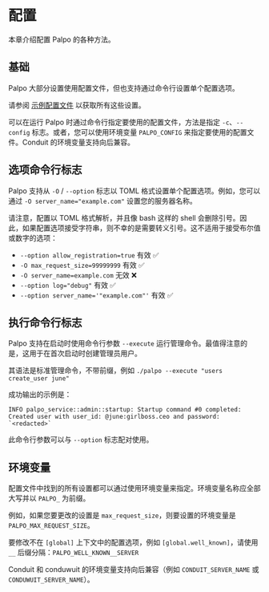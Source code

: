 # 配置

本章介绍配置 Palpo 的各种方法。

## 基础

Palpo 大部分设置使用配置文件，但也支持通过命令行设置单个配置选项。

请参阅 [示例配置文件](./configuration/examples.md#example-configuration) 以获取所有这些设置。

可以在运行 Palpo 时通过命令行指定要使用的配置文件，方法是指定 `-c`、`--config` 标志。或者，您可以使用环境变量 `PALPO_CONFIG` 来指定要使用的配置文件。Conduit 的环境变量支持向后兼容。

## 选项命令行标志

Palpo 支持从 `-O` / `--option` 标志以 TOML 格式设置单个配置选项。例如，您可以通过 `-O server_name="example.com"` 设置您的服务器名称。

请注意，配置以 TOML 格式解析，并且像 bash 这样的 shell 会删除引号。因此，如果配置选项接受字符串，则不幸的是需要转义引号。这不适用于接受布尔值或数字的选项：
- `--option allow_registration=true` 有效 ✅
- `-O max_request_size=99999999` 有效 ✅
- `-O server_name=example.com` 无效 ❌
- `--option log="debug"` 有效 ✅
- `--option server_name='"example.com"'` 有效 ✅

## 执行命令行标志

Palpo 支持在启动时使用命令行参数 `--execute` 运行管理命令。最值得注意的是，这用于在首次启动时创建管理员用户。

其语法是标准管理命令，不带前缀，例如 `./palpo --execute "users create_user june"`

成功输出的示例是：
```
INFO palpo_service::admin::startup: Startup command #0 completed:
Created user with user_id: @june:girlboss.ceo and password: `<redacted>`
```

此命令行参数可以与 `--option` 标志配对使用。

## 环境变量

配置文件中找到的所有设置都可以通过使用环境变量来指定。环境变量名称应全部大写并以 `PALPO_` 为前缀。

例如，如果您要更改的设置是 `max_request_size`，则要设置的环境变量是 `PALPO_MAX_REQUEST_SIZE`。

要修改不在 `[global]` 上下文中的配置选项，例如 `[global.well_known]`，请使用 `__` 后缀分隔：`PALPO_WELL_KNOWN__SERVER`

Conduit 和 conduwuit 的环境变量支持向后兼容（例如 `CONDUIT_SERVER_NAME` 或 `CONDUWUIT_SERVER_NAME`）。